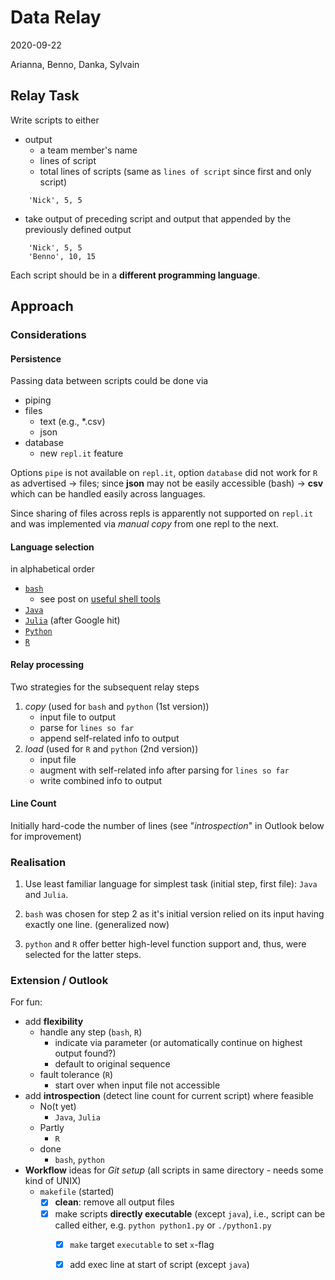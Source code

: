 # Data Relay
2020-09-22

Arianna, Benno, Danka, Sylvain

## Relay Task
Write scripts to either

- output 
    - a team member's name
    - lines of script
    - total lines of scripts (same as `lines of script` since first and only script)
```
    'Nick', 5, 5
```
- take output of preceding script and output that appended by the previously defined output
```
    'Nick', 5, 5
    'Benno', 10, 15
```

Each script should be in a **different programming language**. 

## Approach
### Considerations

#### Persistence

Passing data between scripts could be done via

- piping
- files
    - text (e.g., *.csv)
    - json
- database
    - new `repl.it` feature

Options `pipe` is not available on `repl.it`, option `database` did not work for `R` as advertised -> files; since **json** may not be easily accessible (bash) -> **csv** which can be handled easily across languages.

Since sharing of files across repls is apparently not supported on `repl.it` and was implemented via *manual copy* from one repl to the next.

#### Language selection
in alphabetical order
- [`bash`](https://www.gnu.org/software/bash)
    - see post on [useful shell tools](https://www.johndcook.com/blog/2019/08/30/cut-sort-awk/)
- [`Java`](https://www.java.com/)
- [`Julia`](https://julialang.org/) (after Google hit)
- [`Python`](https://www.python.org/)
- [`R`](https://www.r-project.org)

#### Relay processing

Two strategies for the subsequent relay steps 

1. *copy* (used for `bash` and `python` (1st version))
    - input file to output 
    - parse for `lines so far`
    - append self-related info to output
2. *load* (used for `R` and `python` (2nd version))
    - input file
    - augment with self-related info after parsing for `lines so far`
    - write combined info to output
    
#### Line Count
Initially hard-code the number of lines (see "*introspection*" in Outlook below for improvement)

### Realisation
1. Use least familiar language for simplest task (initial step, first file): `Java` and `Julia`.

2. `bash` was chosen for step 2 as it's initial version relied on its input having exactly one line. (generalized now)

3. `python` and `R` offer better high-level function support and, thus, were selected for the latter steps.

### Extension / Outlook
For fun: 

- add **flexibility**
    - handle any step (`bash`, `R`)
        - indicate via parameter (or automatically continue on highest output found?)
        - default to original sequence
    - fault tolerance (`R`)
        - start over when input file not accessible
- add **introspection** (detect line count for current script) where feasible
    - No(t yet)
        - `Java`, `Julia`
    - Partly
        - `R`
    - done
        - `bash`, `python`
- **Workflow** ideas for *Git setup* (all scripts in same directory - needs some kind of UNIX)
    - `makefile` (started)
        - [x] **clean**: remove all output files
        - [x] make scripts **directly executable** (except `java`), i.e., script can be called either, e.g. `python python1.py` or `./python1.py`
            - [x] `make` target `executable` to set `x`-flag
            - [x] add exec line at start of script (except `java`)
        

